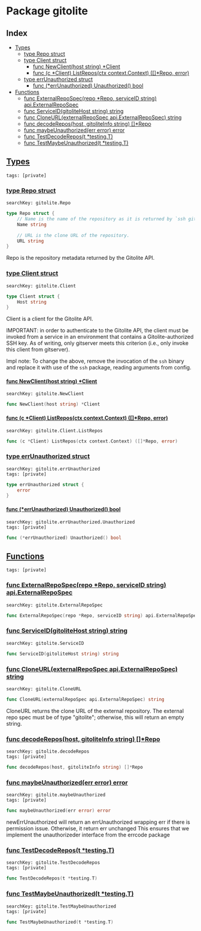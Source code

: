 # Package gitolite

## Index

* [Types](#type)
    * [type Repo struct](#Repo)
    * [type Client struct](#Client)
        * [func NewClient(host string) *Client](#NewClient)
        * [func (c *Client) ListRepos(ctx context.Context) ([]*Repo, error)](#Client.ListRepos)
    * [type errUnauthorized struct](#errUnauthorized)
        * [func (*errUnauthorized) Unauthorized() bool](#errUnauthorized.Unauthorized)
* [Functions](#func)
    * [func ExternalRepoSpec(repo *Repo, serviceID string) api.ExternalRepoSpec](#ExternalRepoSpec)
    * [func ServiceID(gitoliteHost string) string](#ServiceID)
    * [func CloneURL(externalRepoSpec api.ExternalRepoSpec) string](#CloneURL)
    * [func decodeRepos(host, gitoliteInfo string) []*Repo](#decodeRepos)
    * [func maybeUnauthorized(err error) error](#maybeUnauthorized)
    * [func TestDecodeRepos(t *testing.T)](#TestDecodeRepos)
    * [func TestMaybeUnauthorized(t *testing.T)](#TestMaybeUnauthorized)


## <a id="type" href="#type">Types</a>

```
tags: [private]
```

### <a id="Repo" href="#Repo">type Repo struct</a>

```
searchKey: gitolite.Repo
```

```Go
type Repo struct {
	// Name is the name of the repository as it is returned by `ssh git@GITOLITE_HOST info`
	Name string

	// URL is the clone URL of the repository.
	URL string
}
```

Repo is the repository metadata returned by the Gitolite API. 

### <a id="Client" href="#Client">type Client struct</a>

```
searchKey: gitolite.Client
```

```Go
type Client struct {
	Host string
}
```

Client is a client for the Gitolite API. 

IMPORTANT: in order to authenticate to the Gitolite API, the client must be invoked from a service in an environment that contains a Gitolite-authorized SSH key. As of writing, only gitserver meets this criterion (i.e., only invoke this client from gitserver). 

Impl note: To change the above, remove the invocation of the `ssh` binary and replace it with use of the `ssh` package, reading arguments from config. 

#### <a id="NewClient" href="#NewClient">func NewClient(host string) *Client</a>

```
searchKey: gitolite.NewClient
```

```Go
func NewClient(host string) *Client
```

#### <a id="Client.ListRepos" href="#Client.ListRepos">func (c *Client) ListRepos(ctx context.Context) ([]*Repo, error)</a>

```
searchKey: gitolite.Client.ListRepos
```

```Go
func (c *Client) ListRepos(ctx context.Context) ([]*Repo, error)
```

### <a id="errUnauthorized" href="#errUnauthorized">type errUnauthorized struct</a>

```
searchKey: gitolite.errUnauthorized
tags: [private]
```

```Go
type errUnauthorized struct {
	error
}
```

#### <a id="errUnauthorized.Unauthorized" href="#errUnauthorized.Unauthorized">func (*errUnauthorized) Unauthorized() bool</a>

```
searchKey: gitolite.errUnauthorized.Unauthorized
tags: [private]
```

```Go
func (*errUnauthorized) Unauthorized() bool
```

## <a id="func" href="#func">Functions</a>

```
tags: [private]
```

### <a id="ExternalRepoSpec" href="#ExternalRepoSpec">func ExternalRepoSpec(repo *Repo, serviceID string) api.ExternalRepoSpec</a>

```
searchKey: gitolite.ExternalRepoSpec
```

```Go
func ExternalRepoSpec(repo *Repo, serviceID string) api.ExternalRepoSpec
```

### <a id="ServiceID" href="#ServiceID">func ServiceID(gitoliteHost string) string</a>

```
searchKey: gitolite.ServiceID
```

```Go
func ServiceID(gitoliteHost string) string
```

### <a id="CloneURL" href="#CloneURL">func CloneURL(externalRepoSpec api.ExternalRepoSpec) string</a>

```
searchKey: gitolite.CloneURL
```

```Go
func CloneURL(externalRepoSpec api.ExternalRepoSpec) string
```

CloneURL returns the clone URL of the external repository. The external repo spec must be of type "gitolite"; otherwise, this will return an empty string. 

### <a id="decodeRepos" href="#decodeRepos">func decodeRepos(host, gitoliteInfo string) []*Repo</a>

```
searchKey: gitolite.decodeRepos
tags: [private]
```

```Go
func decodeRepos(host, gitoliteInfo string) []*Repo
```

### <a id="maybeUnauthorized" href="#maybeUnauthorized">func maybeUnauthorized(err error) error</a>

```
searchKey: gitolite.maybeUnauthorized
tags: [private]
```

```Go
func maybeUnauthorized(err error) error
```

newErrUnauthorized will return an errUnauthorized wrapping err if there is permission issue. Otherwise, it return err unchanged This ensures that we implement the unauthorizeder interface from the errcode package 

### <a id="TestDecodeRepos" href="#TestDecodeRepos">func TestDecodeRepos(t *testing.T)</a>

```
searchKey: gitolite.TestDecodeRepos
tags: [private]
```

```Go
func TestDecodeRepos(t *testing.T)
```

### <a id="TestMaybeUnauthorized" href="#TestMaybeUnauthorized">func TestMaybeUnauthorized(t *testing.T)</a>

```
searchKey: gitolite.TestMaybeUnauthorized
tags: [private]
```

```Go
func TestMaybeUnauthorized(t *testing.T)
```

